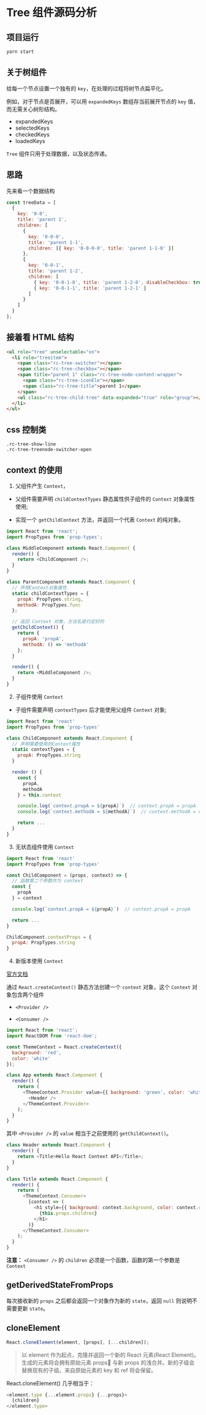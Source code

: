 # Tree 组件源码分析

## 项目运行

```bash
yarn start
```

## 关于树组件

给每一个节点设置一个独有的 `key`，在处理的过程将树节点扁平化。

例如，对于节点是否展开，可以用 `expandedKeys` 数组存当前展开节点的 `key` 值，而无需关心树形结构。

- expandedKeys
- selectedKeys
- checkedKeys
- loadedKeys

`Tree` 组件只用于处理数据，以及状态传递。

## 思路

先来看一个数据结构

```js
const treeData = [
  {
    key: '0-0',
    title: 'parent 1',
    children: [
      {
        key: '0-0-0',
        title: 'parent 1-1',
        children: [{ key: '0-0-0-0', title: 'parent 1-1-0' }]
      },
      {
        key: '0-0-1',
        title: 'parent 1-2',
        children: [
          { key: '0-0-1-0', title: 'parent 1-2-0', disableCheckbox: true },
          { key: '0-0-1-1', title: 'parent 1-2-1' }
        ]
      }
    ]
  }
];
```

## 接着看 HTML 结构

```html
<ul role="tree" unselectable="on">
  <li role="treeitem">
    <span class="rc-tree-switcher"></span>
    <span class="rc-tree-checkbox"></span>
    <span title="parent 1" class="rc-tree-node-content-wrapper">
      <span class="rc-tree-iconEle"></span>
      <span class="rc-tree-title">parent 1</span>
    </span>
    <ul class="rc-tree-child-tree" data-expanded="true" role="group"></ul>
  </li>
</ul>
```

## css 控制类

```
.rc-tree-show-line
.rc-tree-treenode-switcher-open
```

## context 的使用

1. 父组件产生 `Context`，

- 父组件需要声明 `childContextTypes` 静态属性供子组件的 `Context` 对象属性使用;

- 实现一个 `getChildContext` 方法，并返回一个代表 `Context` 的纯对象。

```js
import React from 'react';
import PropTypes from 'prop-types';

class MiddleComponent extends React.Component {
  render() {
    return <ChildComponent />;
  }
}

class ParentComponent extends React.Component {
  // 声明Context对象属性
  static childContextTypes = {
    propA: PropTypes.string,
    methodA: PropTypes.func
  };

  // 返回 Context 对象，方法名是约定好的
  getChildContext() {
    return {
      propA: 'propA',
      methodA: () => 'methodA'
    };
  }

  render() {
    return <MiddleComponent />;
  }
}
```

2. 子组件使用 `Context`

- 子组件需要声明 `contextTypes` 后才能使用父组件 `Context` 对象;

```js
import React from 'react'
import PropTypes from 'prop-types'

class ChildComponent extends React.Component {
  // 声明需要使用的Context属性
  static contextTypes = {
    propA: PropTypes.string
  }

  render () {
    const {
      propA,
      methodA
    } = this.context

    console.log(`context.propA = ${propA}`)  // context.propA = propA
    console.log(`context.methodA = ${methodA}`)  // context.methodA = undefined

    return ...
  }
}
```

3. 无状态组件使用 `Context`

```js
import React from 'react'
import PropTypes from 'prop-types'

const ChildComponent = (props, context) => {
  // 函数第二个参数作为 context
  const {
    propA
  } = context

  console.log(`context.propA = ${propA}`)  // context.propA = propA

  return ...
}

ChildComponent.contextProps = {
  propA: PropTypes.string
}
```

4. 新版本使用 `Context`

[官方文档](https://reactjs.org/docs/context.html#reactcreatecontext)

通过 `React.createContext()` 静态方法创建一个 `context` 对象，这个 `Context` 对象包含两个组件

- `<Provider />`

- `<Consumer />`

```js
import React from 'react';
import ReactDOM from 'react-dom';

const ThemeContext = React.createContext({
  background: 'red',
  color: 'white'
});

class App extends React.Component {
  render() {
    return (
      <ThemeContext.Provider value={{ background: 'green', color: 'white' }}>
        <Header />
      </ThemeContext.Provider>
    );
  }
}
```

其中 `<Provider />` 的 `value` 相当于之前使用的 `getChildContext()`。

```js
class Header extends React.Component {
  render() {
    return <Title>Hello React Context API</Title>;
  }
}

class Title extends React.Component {
  render() {
    return (
      <ThemeContext.Consumer>
        {context => (
          <h1 style={{ background: context.background, color: context.color }}>
            {this.props.children}
          </h1>
        )}
      </ThemeContext.Consumer>
    );
  }
}
```

**注意：** `<Consumer />` 的 `children` 必须是一个函数，函数的第一个参数是 `Context`

## getDerivedStateFromProps

每次接收新的 `props` 之后都会返回一个对象作为新的 `state`，返回 `null` 则说明不需要更新 `state`。

## cloneElement

```js
React.cloneElement(element, [props], [...children]);
```

> 以 element 作为起点，克隆并返回一个新的 React 元素(React Element)。生成的元素将会拥有原始元素 props 与新 props 的浅合并。新的子级会替换现有的子级。来自原始元素的 key 和 ref 将会保留。

React.cloneElement() 几乎相当于：

```js
<element.type {...element.props} {...props}>
  {children}
</element.type>
```
